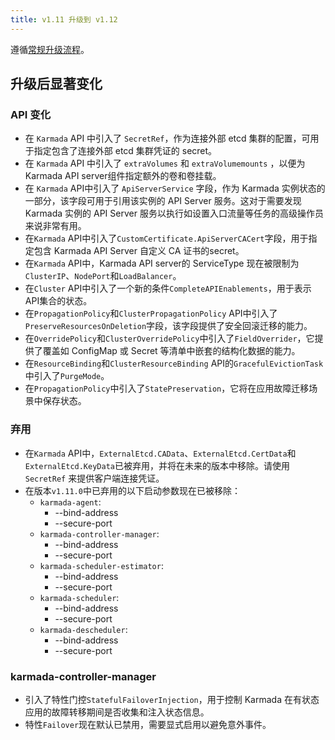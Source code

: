 ```yaml
---
title: v1.11 升级到 v1.12
---
```


遵循[常规升级流程](./README.md)。

## 升级后显著变化

### API 变化

- 在 `Karmada` API 中引入了 `SecretRef`，作为连接外部 etcd 集群的配置，可用于指定包含了连接外部 etcd 集群凭证的 secret。
- 在 `Karmada` API 中引入了 `extraVolumes` 和 `extraVolumemounts` ，以便为 Karmada API server组件指定额外的卷和卷挂载。
- 在 `Karmada` API中引入了 `ApiServerService` 字段，作为 Karmada 实例状态的一部分，该字段可用于引用该实例的 API Server 服务。这对于需要发现Karmada 实例的 API Server 服务以执行如设置入口流量等任务的高级操作员来说非常有用。
- 在`Karmada` API中引入了`CustomCertificate.ApiServerCACert`字段，用于指定包含 Karmada API Server 自定义 CA 证书的secret。
- 在`Karmada` API中，Karmada API server的 ServiceType 现在被限制为`ClusterIP`、`NodePort`和`LoadBalancer`。
- 在`Cluster` API中引入了一个新的条件`CompleteAPIEnablements`，用于表示API集合的状态。
- 在`PropagationPolicy`和`ClusterPropagationPolicy` API中引入了`PreserveResourcesOnDeletion`字段，该字段提供了安全回滚迁移的能力。
- 在`OverridePolicy`和`ClusterOverridePolicy`中引入了`FieldOverrider`，它提供了覆盖如 ConfigMap 或 Secret 等清单中嵌套的结构化数据的能力。
- 在`ResourceBinding`和`ClusterResourceBinding` API的`GracefulEvictionTask`中引入了`PurgeMode`。
- 在`PropagationPolicy`中引入了`StatePreservation`，它将在应用故障迁移场景中保存状态。

### 弃用

- 在`Karmada` API中，`ExternalEtcd.CAData`、`ExternalEtcd.CertData`和`ExternalEtcd.KeyData`已被弃用，并将在未来的版本中移除。请使用 `SecretRef` 来提供客户端连接凭证。
- 在版本`v1.11.0`中已弃用的以下启动参数现在已被移除：
    * `karmada-agent`: 
      * --bind-address
      * --secure-port
    * `karmada-controller-manager`: 
      * --bind-address 
      * --secure-port
    * `karmada-scheduler-estimator`:
      * --bind-address 
      * --secure-port
    * `karmada-scheduler`: 
      * --bind-address 
      * --secure-port
    * `karmada-descheduler`:
      * --bind-address 
      * --secure-port

### karmada-controller-manager

- 引入了特性门控`StatefulFailoverInjection`，用于控制 Karmada 在有状态应用的故障转移期间是否收集和注入状态信息。
- 特性`Failover`现在默认已禁用，需要显式启用以避免意外事件。